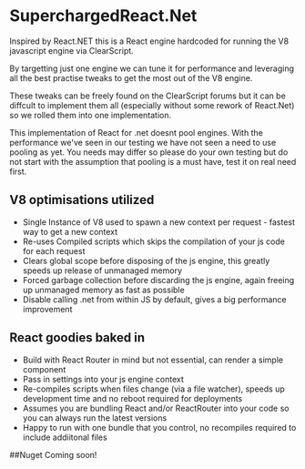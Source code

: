 # SuperchargedReact.Net

Inspired by React.NET this is a React engine hardcoded for running the V8 javascript engine via ClearScript.

By targetting just one engine we can tune it for performance and leveraging all the best practise tweaks to get the most out of the V8 engine.

These tweaks can be freely found on the ClearScript forums but it can be diffcult to implement them all (especially without some rework of React.Net) so we rolled them into one implementation.

This implementation of React for .net doesnt pool engines. With the performance we've seen in our testing we have not seen a need to use pooling as yet. You needs may differ so please do your own testing but do not start with the assumption that pooling is a must have, test it on real need first. 

## V8 optimisations utilized

* Single Instance of V8 used to spawn a new context per request - fastest way to get a new context
* Re-uses Compiled scripts which skips the compilation of your js code for each request
* Clears global scope before disposing of the js engine, this greatly speeds up release of unmanaged memory
* Forced garbage collection before discarding the js engine, again freeing up unmanaged memory as fast as possible
* Disable calling .net from within JS by default, gives a big performance improvement

## React goodies baked in

* Build with React Router in mind but not essential, can render a simple component
* Pass in settings into your js engine context
* Re-compiles scripts when files change (via a file watcher), speeds up development time and no reboot required for deployments
* Assumes you are bundling React and/or ReactRouter into your code so you can always run the latest versions
* Happy to run with one bundle that you control, no recompiles required to include addiitonal files

 




##Nuget
Coming soon!

